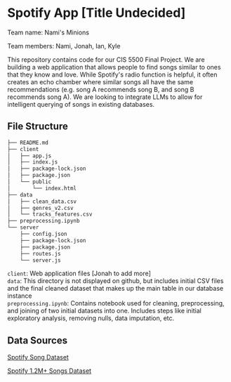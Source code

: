 # Spotify App [Title Undecided]

Team name: Nami's Minions

Team members: Nami, Jonah, Ian, Kyle

This repository contains code for our CIS 5500 Final Project. We are building a web application that allows people to find songs similar to ones that they know and love. While Spotify's radio function is helpful, it often creates an echo chamber where similar songs all have the same recommendations (e.g. song A recommends song B, and song B recommends song A). We are looking to integrate LLMs to allow for intelligent querying of songs in existing databases.

## File Structure

```bash
├── README.md
├── client
│   ├── app.js
│   ├── index.js
│   ├── package-lock.json
│   ├── package.json
│   └── public
│       └── index.html
├── data
│   ├── clean_data.csv
│   ├── genres_v2.csv
│   └── tracks_features.csv
├── preprocessing.ipynb
└── server
    ├── config.json
    ├── package-lock.json
    ├── package.json
    ├── routes.js
    └── server.js
```

`client`: Web application files [Jonah to add more] 
<br> 
`data`: This directory is not displayed on github, but includes initial CSV files and the final cleaned dataset that makes up the main table in our database instance
<br>
`preprocessing.ipynb`: Contains notebook used for cleaning, preprocessing, and joining of two initial datasets into one. Includes steps like initial exploratory analysis, removing nulls, data imputation, etc.



## Data Sources

[Spotify Song Dataset](https://www.kaggle.com/datasets/mrmorj/dataset-of-songs-in-spotify)

[Spotify 1.2M+ Songs Dataset](https://www.kaggle.com/datasets/rodolfofigueroa/spotify-12m-songs)

